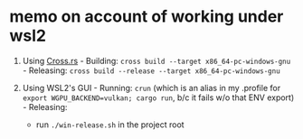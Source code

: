 # memo on account of working under wsl2
  1. Using [Cross.rs](https://github.com/cross-rs/cross)
    - Building:
      `cross build --target x86_64-pc-windows-gnu`
    - Releasing:
      `cross build --release --target x86_64-pc-windows-gnu`
    
  2. Using WSL2's GUI
    - Running:
      `crun` (which is an alias in my .profile for `export WGPU_BACKEND=vulkan; cargo run`, b/c it fails w/o that ENV export)
    - Releasing:
      - run `./win-release.sh` in the project root 
